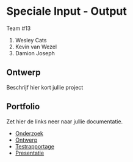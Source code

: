 # Speciale Input - Output
Team #13
1. Wesley Cats
2. Kevin van Wezel
3. Damion Joseph

## Ontwerp
Beschrijf hier kort jullie project

## Portfolio
Zet hier de links neer naar jullie documentatie.

* [Onderzoek](https://docs.google.com/document/d/1GJKjF89o4VMoo5u-D2PX5_HXyZGDQ4IV-SnFaEFRYwM/edit#heading=h.nkugxvfifqzg)
* [Ontwerp](https://docs.google.com/document/d/1m0kzvTDTcdTQHcUUbtTffVOkUNMFT82eWku7Gbm6S4c/edit)
* [Testrapportage]()
* [Presentatie](https://drive.google.com/open?id=1oLUtHkfJijXE-aIScQ4lagjXmvK_inyD3utFzTzU144)
